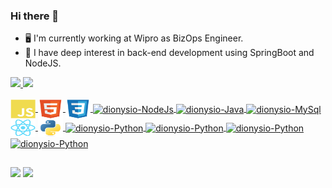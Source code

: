 ### Hi there 👋

- :desktop_computer: I'm currently working at Wipro as BizOps Engineer.
- :seedling: I have deep interest in back-end development using SpringBoot and NodeJS.
  
<div>
  <a href="https://github.com/vdionysio">
  <img height="180em" src="https://github-readme-stats.vercel.app/api?username=vdionysio&show_icons=true&theme=dark&include_all_commits=true&count_private=true"/>
  <img height="180em" src="https://github-readme-stats.vercel.app/api/top-langs/?username=vdionysio&layout=compact&langs_count=7&theme=dark"/>
</div>
<div style="display: inline_block"><br>
  <img align="center" alt="dionysio-Js" height="30" width="40" src="https://raw.githubusercontent.com/devicons/devicon/master/icons/javascript/javascript-plain.svg">
  <img align="center" alt="dionysio-HTML" height="30" width="40" src="https://raw.githubusercontent.com/devicons/devicon/master/icons/html5/html5-original.svg">
  <img align="center" alt="dionysio-CSS" height="30" width="40" src="https://raw.githubusercontent.com/devicons/devicon/master/icons/css3/css3-original.svg">
  <img align="center" alt="dionysio-NodeJs" height="30" width="40" src="https://cdn.jsdelivr.net/gh/devicons/devicon/icons/nodejs/nodejs-original.svg" />
  <img align="center" alt="dionysio-Java" height="30" width="40" src="https://cdn.jsdelivr.net/gh/devicons/devicon/icons/java/java-original.svg"/>
  <img align="center" alt="dionysio-MySql" height="30" width="40" src="https://cdn.jsdelivr.net/gh/devicons/devicon/icons/mysql/mysql-original.svg" />
  <img align="center" alt="dionysio-React" height="30" width="40" src="https://raw.githubusercontent.com/devicons/devicon/master/icons/react/react-original.svg">
  <img align="center" alt="dionysio-Python" height="30" width="40" src="https://raw.githubusercontent.com/devicons/devicon/master/icons/python/python-original.svg">
  <img align="center" alt="dionysio-Python" height="30" width="40" align="center" src="https://cdn.jsdelivr.net/gh/devicons/devicon/icons/mongodb/mongodb-original.svg" />
  <img align="center" alt="dionysio-Python" height="30" width="40" src="https://cdn.jsdelivr.net/gh/devicons/devicon/icons/sequelize/sequelize-original.svg" />
  <img align="center" alt="dionysio-Python" height="30" width="40" src="https://cdn.jsdelivr.net/gh/devicons/devicon/icons/heroku/heroku-original.svg" />
  <img align="center" alt="dionysio-Python" height="30" width="40" src="https://cdn.jsdelivr.net/gh/devicons/devicon/icons/docker/docker-original.svg" />
</div>
  
  ##
  
<div> 
  <a href = "mailto:vini.dionysio@gmail.com"><img src="https://img.shields.io/badge/Gmail-D14836?style=for-the-badge&logo=gmail&logoColor=white" target="_blank"></a>
  <a href="https://www.linkedin.com/in/vdionysio/" target="_blank"><img src="https://img.shields.io/badge/-LinkedIn-%230077B5?style=for-the-badge&logo=linkedin&logoColor=white" target="_blank"></a>  
</div>
